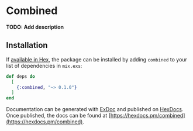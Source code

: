 # Combined

**TODO: Add description**

## Installation

If [available in Hex](https://hex.pm/docs/publish), the package can be installed
by adding `combined` to your list of dependencies in `mix.exs`:

```elixir
def deps do
  [
    {:combined, "~> 0.1.0"}
  ]
end
```

Documentation can be generated with [ExDoc](https://github.com/elixir-lang/ex_doc)
and published on [HexDocs](https://hexdocs.pm). Once published, the docs can
be found at [https://hexdocs.pm/combined](https://hexdocs.pm/combined).

